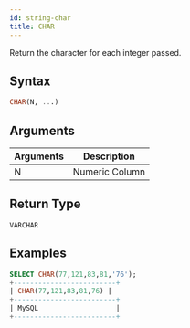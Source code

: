 ```yaml
---
id: string-char
title: CHAR
---
```


Return the character for each integer passed.

## Syntax

```sql
CHAR(N, ...)
```

## Arguments

| Arguments | Description    |
|-----------|----------------|
| N         | Numeric Column |

## Return Type

`VARCHAR`

## Examples

```sql
SELECT CHAR(77,121,83,81,'76');
+-------------------------+
| CHAR(77,121,83,81,76) |
+-------------------------+
| MySQL                   |
+-------------------------+
```
